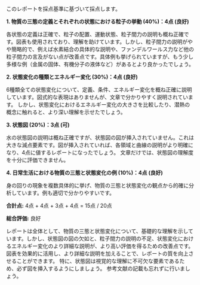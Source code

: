 このレポートを採点基準に基づいて採点します。

**1. 物質の三態の定義とそれぞれの状態における粒子の挙動 (40%)：4点 (良好)**

各状態の定義は正確で、粒子の配置、運動状態、粒子間力の説明も概ね正確です。図表も使用されており、理解を助けています。しかし、粒子間力の説明がやや簡略的で、例えば水素結合の具体的な説明や、ファンデルワールス力など他の粒子間力の言及がない点が改善点です。具体例も挙げられていますが、もう少し多様な例（金属の固体、有機分子の液体など）があるとより良かったでしょう。


**2. 状態変化の種類とエネルギー変化 (30%)：4点 (良好)**

6種類全ての状態変化について、定義、条件、エネルギー変化を概ね正確に説明しています。図式的な表現はありませんが、文章で分かりやすく説明されています。  しかし、状態変化におけるエネルギー変化の大きさを比較したり、潜熱の概念に触れると、より深い理解を示せたでしょう。


**3. 状態図 (20%)：3点 (可)**

水の状態図の説明は概ね正確ですが、状態図の図が挿入されていません。これは大きな減点要素です。図が挿入されていれば、各領域と曲線の説明がより明確になり、4点に値するレポートになったでしょう。  文章だけでは、状態図の理解度を十分に評価できません。


**4. 日常生活における物質の三態と状態変化の例 (10%)：4点 (良好)**

身の回りの現象を複数具体的に挙げ、物質の三態と状態変化の観点から的確に分析しています。例も適切で分かりやすいです。


**合計点:** 4点 + 4点 + 3点 + 4点 = 15点 / 20点


**総合評価:** 良好

レポートは全体として、物質の三態と状態変化について、基礎的な理解を示しています。しかし、状態図の図の欠如と、粒子間力の説明の不足、状態変化におけるエネルギー変化のより詳細な説明が、より高い評価を得るための改善点です。  図表を効果的に活用し、より詳細な説明を加えることで、レポートの質を向上させることができます。  特に、状態図は視覚的な理解に不可欠な要素であるため、必ず図を挿入するようにしましょう。  参考文献の記載も忘れずに行いましょう。
